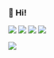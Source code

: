 ### 👋 Hi!

<img src="https://komarev.com/ghpvc/?username=hide0123">
<img src="https://github-readme-stats.vercel.app/api?username=hide0123&show_icons=true&count_private=true&include_all_commits=true&theme=cobalt">
<img src="https://github-readme-stats.vercel.app/api/top-langs/?username=hide0123&layout=compact&langs_count=10&theme=cobalt">
<img src="https://github-profile-trophy.vercel.app/?username=hide0123&theme=nord">

![](https://github-profile-summary-cards.vercel.app/api/cards/profile-details?username=hide0123&theme=solarized_dark)
